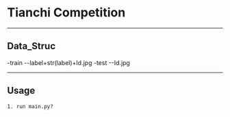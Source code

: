 
# Tianchi Competition

---

## Data_Struc

-train
  --label+str(label)+Id.jpg
-test
  --Id.jpg
  
---

## Usage

    1. run main.py?